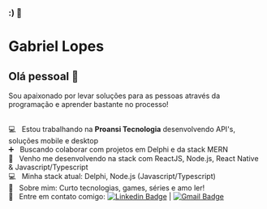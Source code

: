 ### :) 👋

# Gabriel Lopes

## Olá pessoal 👋
Sou apaixonado por levar soluções para as pessoas através da programação e aprender bastante no processo!

 <br/> :computer: &nbsp; Estou trabalhando na **Proansi Tecnologia** desenvolvendo API's, soluções mobile e desktop
 <br/> :heavy_plus_sign: &nbsp; Buscando colaborar com projetos em Delphi e da stack MERN
 <br/> :thought_balloon: &nbsp; Venho me desenvolvendo na stack com ReactJS, Node.js, React Native & Javascript/Typescript
 <br/> :computer: &nbsp; Minha stack atual: Delphi, Node.js (Javascript/Typescript)
 <br/> 💬  &nbsp; Sobre mim: Curto tecnologias, games, séries e amo ler!
 <br/> :email: &nbsp; Entre em contato comigo: [![Linkedin Badge](https://img.shields.io/badge/-LinkedIn-blue?style=flat-square&logo=Linkedin&logoColor=white&link=https://www.linkedin.com/in/tgmarinho/)](https://www.linkedin.com/in/gabriellopesdev/) 
| 
[![Gmail Badge](https://img.shields.io/badge/-gabslopes34@gmail.com-c14438?style=flat-square&logo=Gmail&logoColor=white&link=mailto:gabslopes34@gmail.com)](mailto:gabslopes34@gmail.com)
